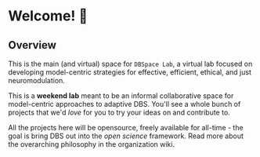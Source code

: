 # Welcome! 👋

## Overview
This is the main (and virtual) space for ```DBSpace Lab```, a virtual lab focused on developing model-centric strategies for effective, efficient, ethical, and just neuromodulation.

This is a **weekend lab** meant to be an informal collaborative space for model-centric approaches to adaptive DBS.
You'll see a whole bunch of projects that we'd *love* for you to try your ideas on and contribute to.

All the projects here will be opensource, freely available for all-time - the goal is bring DBS out into the *open science* framework.
Read more about the overarching philosophy in the organization wiki.
